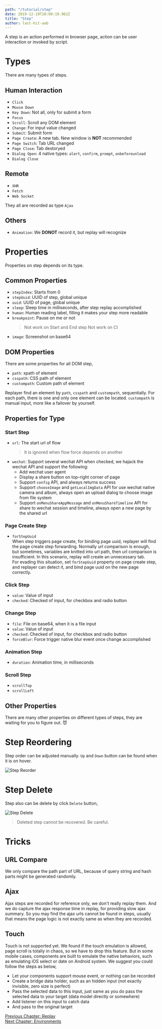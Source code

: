 ```yaml
---
path: "/tutorial/step"
date: 2019-12-19T20:09:19.962Z
title: "Step"
author: last-hit-aab
---
```


<p class="sub-title">A step is an action performed in browser page, action can be user interaction or invoked by script.</p>

# Types
There are many types of steps.

## Human Interaction
- `Click`
- `Mouse Down`
- `Key Down`: Not all, only for submit a form
- `Focus`
- `Scroll`: Scroll any DOM element
- `Change`: For input value changed
- `Submit`: Submit form
- `Page Create`: A new tab. New window is **NOT** recommended
- `Page Switch`: Tab URL changed
- `Page Close`: Tab destoryed
- `Dialog Open`: 4 native types: `alert`, `confirm`, `prompt`, `onbeforeunload`
- `Dialog Close`

## Remote
- `XHR`
- `Fetch`
- `Web Socket`

They all are recorded as type `Ajax`

## Others
- `Animation`: We **DONOT** record it, but replay will recognize

# Properties
Properties on step depends on its type.

## Common Properties
- `stepIndex`: Starts from 0
- `stepUuid`: UUID of step, global unique
- `uuid`: UUID of page, global unique
- `sleep`: Sleep time in milliseconds, after step replay accomplished
- `human`: Human reading label, filling it makes your step more readable
- `breakpoint`: Pause on me or not
	> Not work on Start and End step
	> Not work on CI
- `image`: Screenshot on base64

## DOM Properties
There are some properties for all DOM step,

- `path`: xpath of element
- `csspath`: CSS path of element
- `custompath`: Custom path of element

Replayer find an element by `path`, `csspath` and `custompath`, sequentially. For each path, there is one and only one element can be located. `custompath` is manual input, more like a failover by yourself.

## Properties for Type
### Start Step
- `url`: The start url of flow
	> It is ignored when flow force depends on another
- `wechat`: Support several wechat API when checked, we hajack the wechat API and support the following:
	- Add wechat user agent
	- Display a share button on top-right corner of page
	- Support `config` API, and always returns success
	- Support `chooseImage` and `getLocalImgData` API for use wechat native camera and album, always open an upload dialog to choose image from file system
	- Support `onMenuShareAppMessage` and `onMenuShareTimeline` API for share to wechat session and timeline, always open a new page by the shared url

### Page Create Step
- `forStepUuid`  
	When step triggers page create, for binding page uuid, replayer will find the page create step forwarding. Normally url comparison is enough, but sometimes, variables are knitted into url path, then url comparison is insufficient. In this scenario, replay will create an unnecessary tab.  
	For evading this situation, set `forStepUuid` property on page create step, and replayer can detect it, and bind page uuid on the new page correctly.

### Click Step
- `value`: Value of input
- `checked`: Checked of input, for checkbox and radio button

### Change Step
- `file`: File on base64, when it is a file input
- `value`: Value of input
- `checked`: Checked of input, for checkbox and radio button
- `forceBlur`: Force trigger native blur event once change accomplished

### Animation Step
- `duration`: Animation time, in milliseconds

### Scroll Step
- `scrollTop`
- `scrollLeft`

## Other Properties
There are many other properties on different types of steps, they are waiting for you to figure out. 😈

# Step Reordering
Step order can be adjusted manually. `Up` and `Down` button can be found when it is on hover.

![Step Reorder](./step-reorder.png)

# Step Delete
Step also can be delete by click `Delete` button,

![Step Delete](./step-delete.png)

> Deleted step cannot be recovered. Be careful.

# Tricks
## URL Compare
We only compare the path part of URL, because of query string and hash parts might be generated randomly.

## Ajax
Ajax steps are recorded for reference only, we don't really replay them. And we do capture the ajax response time in replay, for providing slow ajax summary. So you may find the ajax urls cannot be found in steps, usually that means the page logic is not exactly same as when they are recorded.

## Touch
Touch is not supported yet. We found if the touch emulation is allowed, page scroll is totally in chaos, so we have to drop this feature. But in some mobile cases, components are built to emulate the native behaviors, such as emulating iOS select or date on Android system. We suggest you could follow the steps as below,
- Let your components support mouse event, or nothing can be recorded
- Create a bridge data holder, such as an hidden input (not exactly invisible, zero size is perfect)
- Pass the selected data to this input, just same as you do pass the selected data to your target (data model directly or somewhere)
- Add listener on this input to catch data
- And pass to the original target

<div class="doc-page-links">
	<div>
		<a href="/tutorial/do-replay/">Previous Chapter: Replay</a>
	</div>
	<div>
		<a href="/tutorial/env-settings/">Next Chapter: Environments</a>
	</div>
</div>